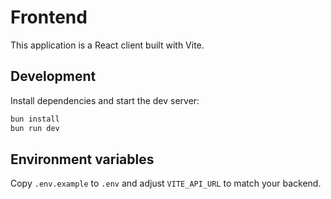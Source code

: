 # Frontend

This application is a React client built with Vite.

## Development

Install dependencies and start the dev server:

```bash
bun install
bun run dev
```

## Environment variables
Copy `.env.example` to `.env` and adjust `VITE_API_URL` to match your backend.
